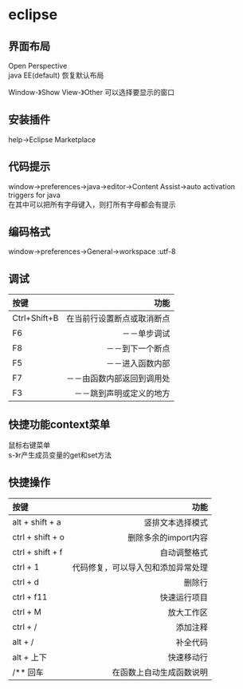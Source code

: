 # eclipse

## 界面布局

Open Perspective  
java EE(default)  恢复默认布局  

Window-》Show View-》Other  可以选择要显示的窗口  

## 安装插件

help->Eclipse Marketplace  

## 代码提示

window->preferences->java->editor->Content Assist->auto activation triggers for java  
在其中可以把所有字母键入，则打所有字母都会有提示  

## 编码格式

window->preferences->General->workspace  :utf-8

## 调试

|按键          |   功能                     |
|:-            |  -:                        |
|Ctrl+Shift+B  | 在当前行设置断点或取消断点 |
|F6            | －－单步调试               |
|F8            | －－到下一个断点           |
|F5            | －－进入函数内部           |
|F7            | －－由函数内部返回到调用处 |
|F3            | －－跳到声明或定义的地方   |

## 快捷功能context菜单

鼠标右键菜单  
s-》r产生成员变量的get和set方法  


## 快捷操作

|按键             |   功能                                |
|:-               |  -:                                   |
|alt + shift + a  |  竖排文本选择模式                     |
|ctrl + shift + o |  删除多余的import内容                 |
|ctrl + shift + f |  自动调整格式                         |
|ctrl + 1         |  代码修复，可以导入包和添加异常处理   |
|ctrl + d         |  删除行                               |
|ctrl + f11       |  快速运行项目                         |
|ctrl + M         |  放大工作区                           |
|ctrl + /         |  添加注释                             |
|alt + /          |  补全代码                             |
|alt + 上下       |  快速移动行                           |
|/** 回车         |  在函数上自动生成函数说明             |
